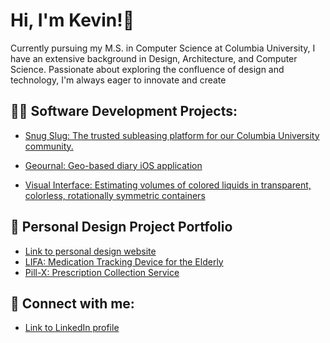 
<!--
**kevinli7377/kevinli7377** is a ✨ _special_ ✨ repository because its `README.md` (this file) appears on your GitHub profile.

Here are some ideas to get you started:

- 🔭 I’m currently working on ...
- 🌱 I’m currently learning ...
- 👯 I’m looking to collaborate on ...
- 🤔 I’m looking for help with ...
- 💬 Ask me about ...
- 📫 How to reach me: ...
- 😄 Pronouns: ...
- ⚡ Fun fact: ...
-->

<h1>Hi, I'm Kevin!👋</h1>

<span>Currently pursuing my M.S. in Computer Science at Columbia University, I have an extensive background in Design, Architecture, and Computer Science. Passionate about exploring the confluence of design and technology, I'm always eager to innovate and create</span>

<h2>👨‍💻 Software Development Projects:</h2>
<ul>
    <li><a href="https://github.com/MrDavidRios/snug-slug">Snug Slug: The trusted subleasing platform for our Columbia University community.</a></li>
</ul>
<ul>
    <li><a href="https://github.com/kevinli7377/Geournal">Geournal: Geo-based diary iOS application</a></li>
</ul>
<ul>
    <li><a href="https://github.com/kevinli7377/COMS4735_project">Visual Interface: Estimating volumes of colored liquids in transparent, colorless, rotationally symmetric containers </a></li>
</ul>

<h2>📘 Personal Design Project Portfolio</h2>
<ul>
  <li><a href="https://www.kevinlidesigns.com" target="_blank" rel="noopener noreferrer">Link to personal design website</a></li>
  <li><a href="https://www.kevinlidesigns.com/lifa" target="_blank" rel="noopener noreferrer">LIFA: Medication Tracking Device for the Elderly</a></li>
  <li><a href="https://www.kevinlidesigns.com/pill-x" target="_blank" rel="noopener noreferrer">Pill-X: Prescription Collection Service</a></li>
</ul>

<h2>🤳 Connect with me:</h2>
<ul>
  <li><a href="https://www.linkedin.com/in/kevinli7377" target="_blank" rel="noopener noreferrer">Link to LinkedIn profile</a></li>
</ul>
